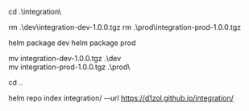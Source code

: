 cd .\integration\

rm .\dev\integration-dev-1.0.0.tgz
rm .\prod\integration-prod-1.0.0.tgz

helm package dev
helm package prod

mv integration-dev-1.0.0.tgz .\dev\
mv integration-prod-1.0.0.tgz .\prod\

cd ..

helm repo index integration/ --url https://d1zol.github.io/integration/
